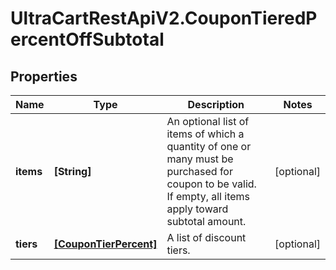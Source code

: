 # UltraCartRestApiV2.CouponTieredPercentOffSubtotal

## Properties
Name | Type | Description | Notes
------------ | ------------- | ------------- | -------------
**items** | **[String]** | An optional list of items of which a quantity of one or many must be purchased for coupon to be valid.  If empty, all items apply toward subtotal amount. | [optional] 
**tiers** | [**[CouponTierPercent]**](CouponTierPercent.md) | A list of discount tiers. | [optional] 


